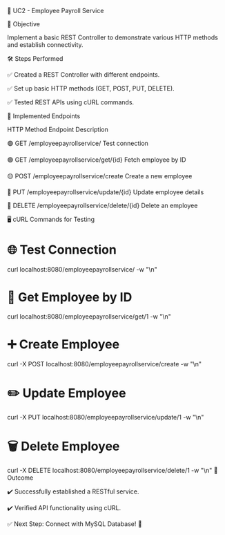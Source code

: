 📄 UC2 - Employee Payroll Service 

🚀 Objective

Implement a basic REST Controller to demonstrate various HTTP methods and establish connectivity.

🛠 Steps Performed

✅ Created a REST Controller with different endpoints.

✅ Set up basic HTTP methods (GET, POST, PUT, DELETE).

✅ Tested REST APIs using cURL commands.


📌 Implemented Endpoints

HTTP Method	Endpoint	Description

🟢 GET	/employeepayrollservice/	Test connection

🟢 GET	/employeepayrollservice/get/{id}	Fetch employee by ID

🟡 POST	/employeepayrollservice/create	Create a new employee

🔵 PUT	/employeepayrollservice/update/{id}	Update employee details

🔴 DELETE	/employeepayrollservice/delete/{id}	Delete an employee

🖥 cURL Commands for Testing

# 🌐 Test Connection

curl localhost:8080/employeepayrollservice/ -w "\n"

# 📄 Get Employee by ID

curl localhost:8080/employeepayrollservice/get/1 -w "\n"

# ➕ Create Employee

curl -X POST localhost:8080/employeepayrollservice/create -w "\n"

# ✏️ Update Employee

curl -X PUT localhost:8080/employeepayrollservice/update/1 -w "\n"

# 🗑 Delete Employee

curl -X DELETE localhost:8080/employeepayrollservice/delete/1 -w "\n"
🎯 Outcome

✔️ Successfully established a RESTful service.

✔️ Verified API functionality using cURL.

✅ Next Step: Connect with MySQL Database! 🚀